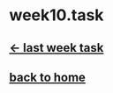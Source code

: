 # week10.task




## [&larr; last week task](week9.md) &nbsp;&nbsp;&nbsp; &nbsp;&nbsp;&nbsp; &nbsp;&nbsp;&nbsp; &nbsp;&nbsp;&nbsp; &nbsp;&nbsp;&nbsp; &nbsp;&nbsp;&nbsp; 
## [back to home](README.md)
